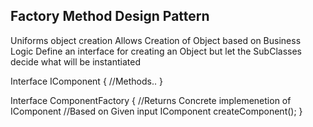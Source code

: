 Factory Method Design Pattern
-----------------------------
Uniforms object creation
Allows Creation of Object based on Business Logic
Define an interface for creating an Object but let the SubClasses decide what will be instantiated

Interface IComponent {
    //Methods..
}

Interface ComponentFactory {
    //Returns Concrete implemenetion of IComponent
    //Based on Given input
    IComponent createComponent();
} 
